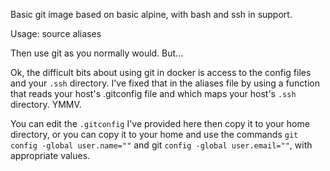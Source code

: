 Basic git image based on basic alpine, with bash and ssh in support.

Usage: source aliases

Then use git as you normally would. But...

Ok, the difficult bits about using git in docker is access to the config files and your `.ssh` directory. I've fixed that in the aliases file by using a function that reads your host's .gitconfig file and which maps your host's `.ssh` directory. YMMV.

You can edit the `.gitconfig` I've provided here then copy it to your home directory, or you can copy it to your home and use the commands `git config -global user.name=""` and git `config -global user.email=""`, with appropriate values.
